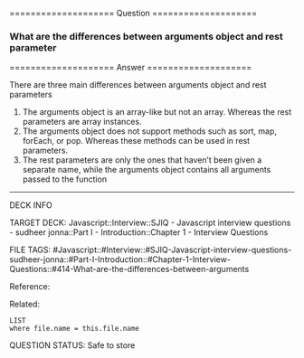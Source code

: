 ==================== Question ====================  

### What are the differences between arguments object and rest parameter  

==================== Answer ====================  

There are three main differences between arguments object and rest parameters

1. The arguments object is an array-like but not an array. Whereas the rest
   parameters are array instances.
2. The arguments object does not support methods such as sort, map, forEach, or
   pop. Whereas these methods can be used in rest parameters.
3. The rest parameters are only the ones that haven’t been given a separate
   name, while the arguments object contains all arguments passed to the
   function

---

DECK INFO

TARGET DECK: Javascript::Interview::SJIQ - Javascript interview questions -
sudheer jonna::Part I - Introduction::Chapter 1 - Interview Questions

FILE TAGS:
#Javascript::#Interview::#SJIQ-Javascript-interview-questions-sudheer-jonna::#Part-I-Introduction::#Chapter-1-Interview-Questions::#414-What-are-the-differences-between-arguments

Reference:

Related:

```dataview
LIST
where file.name = this.file.name
```

QUESTION STATUS: Safe to store
